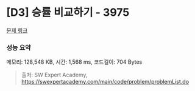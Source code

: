 # [D3] 승률 비교하기 - 3975 

[문제 링크](https://swexpertacademy.com/main/code/problem/problemDetail.do?contestProbId=AWIX_iFqjg4DFAVH) 

### 성능 요약

메모리: 128,548 KB, 시간: 1,568 ms, 코드길이: 704 Bytes



> 출처: SW Expert Academy, https://swexpertacademy.com/main/code/problem/problemList.do